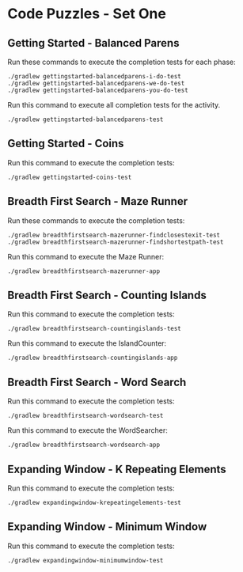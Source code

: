 # Code Puzzles - Set One

## Getting Started - Balanced Parens

Run these commands to execute the completion tests for each phase:

```
./gradlew gettingstarted-balancedparens-i-do-test
./gradlew gettingstarted-balancedparens-we-do-test
./gradlew gettingstarted-balancedparens-you-do-test
```

Run this command to execute all completion tests for the activity.
```
./gradlew gettingstarted-balancedparens-test
```

## Getting Started - Coins

Run this command to execute the completion tests:

```
./gradlew gettingstarted-coins-test
```

## Breadth First Search - Maze Runner

Run these commands to execute the completion tests:

```
./gradlew breadthfirstsearch-mazerunner-findclosestexit-test
./gradlew breadthfirstsearch-mazerunner-findshortestpath-test
```

Run this command to execute the Maze Runner:

```
./gradlew breadthfirstsearch-mazerunner-app
```

## Breadth First Search - Counting Islands

Run this command to execute the completion tests:

```
./gradlew breadthfirstsearch-countingislands-test
```

Run this command to execute the IslandCounter:

```
./gradlew breadthfirstsearch-countingislands-app
```

## Breadth First Search - Word Search

Run this command to execute the completion tests:

```
./gradlew breadthfirstsearch-wordsearch-test
```

Run this command to execute the WordSearcher:

```
./gradlew breadthfirstsearch-wordsearch-app
```

## Expanding Window - K Repeating Elements

Run this command to execute the completion tests:

```
./gradlew expandingwindow-krepeatingelements-test
```

## Expanding Window - Minimum Window

Run this command to execute the completion tests:

```
./gradlew expandingwindow-minimumwindow-test
```